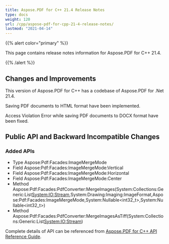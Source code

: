 ```yaml
---
title: Aspose.PDF for C++ 21.4 Release Notes
type: docs
weight: 120
url: /cpp/aspose-pdf-for-cpp-21-4-release-notes/
lastmod: "2021-04-14"
---
```


{{% alert color="primary" %}}

This page contains release notes information for Aspose.PDF for C++ 21.4.

{{% /alert %}}

## Changes and Improvements

This version of Aspose.PDF for C++ has a codebase of Aspose.PDF for .Net 21.4.

Saving PDF documents to HTML format have been implemented.

Access Violation Error while saving PDF documents to DOCX format have been fixed.

## Public API and Backward Incompatible Changes

### Added APIs

* Type Aspose:Pdf:Facades:ImageMergeMode
* Field Aspose:Pdf:Facades:ImageMergeMode:Vertical
* Field Aspose:Pdf:Facades:ImageMergeMode:Horizontal
* Field Aspose:Pdf:Facades:ImageMergeMode:Center
* Method Aspose:Pdf:Facades:PdfConverter:MergeImages(System:Collections:Generic:List<System:IO:Stream>,System:Drawing:Imaging:ImageFormat,Aspose:Pdf:Facades:ImageMergeMode,System:Nullable<int32_t>,System:Nullable<int32_t>)
* Method Aspose:Pdf:Facades:PdfConverter:MergeImagesAsTiff(System:Collections:Generic:List<System:IO:Stream>)

Complete details of API can be referenced from [Aspose.PDF for C++ API Reference Guide](https://apireference.aspose.com/cpp/pdf/).
